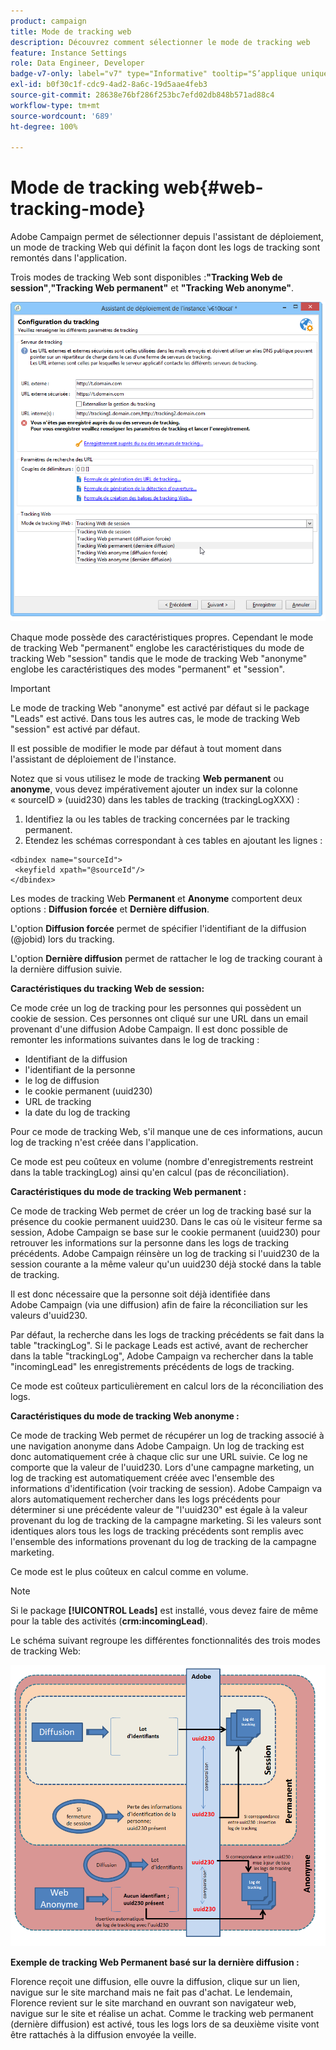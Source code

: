 ```yaml
---
product: campaign
title: Mode de tracking web
description: Découvrez comment sélectionner le mode de tracking web
feature: Instance Settings
role: Data Engineer, Developer
badge-v7-only: label="v7" type="Informative" tooltip="S’applique uniquement à Campaign Classic v7"
exl-id: b0f30c1f-cdc9-4ad2-8a6c-19d5aae4feb3
source-git-commit: 28638e76bf286f253bc7efd02db848b571ad88c4
workflow-type: tm+mt
source-wordcount: '689'
ht-degree: 100%

---
```


# Mode de tracking web{#web-tracking-mode}



Adobe Campaign permet de sélectionner depuis l&#39;assistant de déploiement, un mode de tracking Web qui définit la façon dont les logs de tracking sont remontés dans l&#39;application.

Trois modes de tracking Web sont disponibles :**&quot;Tracking Web de session&quot;**,**&quot;Tracking Web permanent&quot;** et **&quot;Tracking Web anonyme&quot;**.

![](assets/s_ncs_install_deployment_wiz_tracking_mode.png)

Chaque mode possède des caractéristiques propres. Cependant le mode de tracking Web &quot;permanent&quot; englobe les caractéristiques du mode de tracking Web &quot;session&quot; tandis que le mode de tracking Web &quot;anonyme&quot; englobe les caractéristiques des modes &quot;permanent&quot; et &quot;session&quot;.

>[!IMPORTANT]
>
>Le mode de tracking Web &quot;anonyme&quot; est activé par défaut si le package &quot;Leads&quot; est activé. Dans tous les autres cas, le mode de tracking Web &quot;session&quot; est activé par défaut.
>
>Il est possible de modifier le mode par défaut à tout moment dans l&#39;assistant de déploiement de l&#39;instance.

Notez que si vous utilisez le mode de tracking **Web permanent** ou **anonyme**, vous devez impérativement ajouter un index sur la colonne « sourceID » (uuid230) dans les tables de tracking (trackingLogXXX) :

1. Identifiez la ou les tables de tracking concernées par le tracking permanent.
1. Etendez les schémas correspondant à ces tables en ajoutant les lignes :

```
<dbindex name="sourceId">
 <keyfield xpath="@sourceId"/>
</dbindex>
```

Les modes de tracking Web **Permanent** et **Anonyme** comportent deux options : **Diffusion forcée** et **Dernière diffusion**.

L&#39;option **Diffusion forcée** permet de spécifier l&#39;identifiant de la diffusion (@jobid) lors du tracking.

L&#39;option **Dernière diffusion** permet de rattacher le log de tracking courant à la dernière diffusion suivie.

**Caractéristiques du tracking Web de session:**

Ce mode crée un log de tracking pour les personnes qui possèdent un cookie de session. Ces personnes ont cliqué sur une URL dans un email provenant d&#39;une diffusion Adobe Campaign. Il est donc possible de remonter les informations suivantes dans le log de tracking :

* Identifiant de la diffusion
* l&#39;identifiant de la personne
* le log de diffusion
* le cookie permanent (uuid230)
* URL de tracking
* la date du log de tracking

Pour ce mode de tracking Web, s&#39;il manque une de ces informations, aucun log de tracking n&#39;est créée dans l&#39;application.

Ce mode est peu coûteux en volume (nombre d&#39;enregistrements restreint dans la table trackingLog) ainsi qu&#39;en calcul (pas de réconciliation).

**Caractéristiques du mode de tracking Web permanent :**

Ce mode de tracking Web permet de créer un log de tracking basé sur la présence du cookie permanent uuid230. Dans le cas où le visiteur ferme sa session, Adobe Campaign se base sur le cookie permanent (uuid230) pour retrouver les informations sur la personne dans les logs de tracking précédents. Adobe Campaign réinsère un log de tracking si l&#39;uuid230 de la session courante a la même valeur qu&#39;un uuid230 déjà stocké dans la table de tracking.

Il est donc nécessaire que la personne soit déjà identifiée dans Adobe Campaign (via une diffusion) afin de faire la réconciliation sur les valeurs d&#39;uuid230.

Par défaut, la recherche dans les logs de tracking précédents se fait dans la table &quot;trackingLog&quot;. Si le package Leads est activé, avant de rechercher dans la table &quot;trackingLog&quot;, Adobe Campaign va rechercher dans la table &quot;incomingLead&quot; les enregistrements précédents de logs de tracking.

Ce mode est coûteux particulièrement en calcul lors de la réconciliation des logs.

**Caractéristiques du mode de tracking Web anonyme :**

Ce mode de tracking Web permet de récupérer un log de tracking associé à une navigation anonyme dans Adobe Campaign. Un log de tracking est donc automatiquement crée à chaque clic sur une URL suivie. Ce log ne comporte que la valeur de l&#39;uuid230. Lors d&#39;une campagne marketing, un log de tracking est automatiquement créée avec l&#39;ensemble des informations d&#39;identification (voir tracking de session). Adobe Campaign va alors automatiquement rechercher dans les logs précédents pour déterminer si une précédente valeur de &quot;l&#39;uuid230&quot; est égale à la valeur provenant du log de tracking de la campagne marketing. Si les valeurs sont identiques alors tous les logs de tracking précédents sont remplis avec l&#39;ensemble des informations provenant du log de tracking de la campagne marketing.

Ce mode est le plus coûteux en calcul comme en volume.

>[!NOTE]
>
>Si le package **[!UICONTROL Leads]** est installé, vous devez faire de même pour la table des activités (**crm:incomingLead**).

Le schéma suivant regroupe les différentes fonctionnalités des trois modes de tracking Web:

![](assets/s_ncs_install_deployment_wiz_tracking_schema_mode.png)

**Exemple de tracking Web Permanent basé sur la dernière diffusion :**

Florence reçoit une diffusion, elle ouvre la diffusion, clique sur un lien, navigue sur le site marchand mais ne fait pas d&#39;achat. Le lendemain, Florence revient sur le site marchand en ouvrant son navigateur web, navigue sur le site et réalise un achat. Comme le tracking web permanent (dernière diffusion) est activé, tous les logs lors de sa deuxième visite vont être rattachés à la diffusion envoyée la veille.
